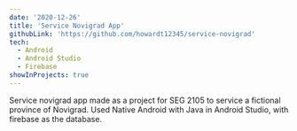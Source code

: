 ```yaml
---
date: '2020-12-26'
title: 'Service Novigrad App'
githubLink: 'https://github.com/howardt12345/service-novigrad'
tech:
  - Android
  - Android Studio
  - Firebase
showInProjects: true
---
```


Service novigrad app made as a project for SEG 2105 to service a fictional province of Novigrad. Used Native Android with Java in Android Studio, with firebase as the database.
